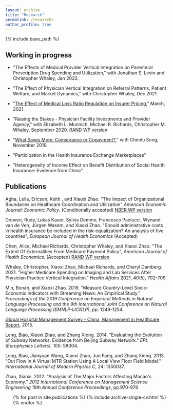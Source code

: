 ```yaml
---
layout: archive
title: "Research"
permalink: /research/
author_profile: true
---
```


{% include base_path %}

## Working in progress
* "The Effects of Medical Provider Vertical Integration on Parenteral Prescription Drug Spending and Utilization," with Jonathan S. Levin and Christopher Whaley, Jan 2022.

* "The Effect of Physician Vertical Integration on Referral Patterns, Patient Welfare, and Market Dynamics," with Christopher Whaley, Dec 2021
 
* "[The Effect of Medical Loss Ratio Regulation on Insurer Pricing](https://xiaoxizhao.github.io/files/JMP_XiaoxiZhao.pdf)," March, 2021. 

* "Raising the Stakes - Physician Facility Investments and Provider Agency," with Elizabeth L. Munnich, Michael R. Richards, Christopher M. Whaley, September 2020. [RAND WP version](https://www.rand.org/pubs/working_papers/WRA621-4.html)

* "[What Saves More: Coinsurance or Copayment?](https://drive.google.com/file/d/1VIUUZ4iqUtm8VmoAACkQi6k3vHw7C-EA/view)," with Chenlu Song, November 2019.

* "Participation in the Health Insurance Exchange Marketplaces"

* "Heterogeneity of Income Effect on Benefit Distribution of Social Health Insurance: Evidence from China"

## Publications
Agha, Leila, Ericson, Keith , and Xiaoxi Zhao. "The Impact of Organizational Boundaries on Healthcare Coordination and Utilization"
*American Economic Journal: Economic Policy*. (Conditionally accepted) [NBER WP version](https://www.nber.org/papers/w28179)

Douven, Rudy, Lukas Kauer, Sylvia Demme, Francesco Paolucci, Wynand van de Ven, Jürgen Wasem, and Xiaoxi Zhao. "Should administrative costs in health insurance be included in the risk-equalization? An analysis of five countries", *European Journal of Health Economics* (Accepted)

Chen, Alice, Michael Richards, Christopher Whaley, and Xiaoxi Zhao. "The Extent Of Externalities From Medicare Payment Policy", *American Journal of Health Economics*. (Accepted) [RAND WP version](https://www.rand.org/pubs/working_papers/WRA621-3.html)

Whaley, Christopher, Xiaoxi Zhao, Michael Richards, and Cheryl Damberg. 2021. "Higher Medicare Spending on Imaging and Lab Services After Physician Practice Vertical Integration."  *Health Affairs* 2021, 40(5), 702-709.

Min, Bonan, and Xiaoxi Zhao. 2019. "Measure Country-Level Socio-Economic Indicators with Streaming News: An Empirical Study." *Proceedings of the 2019 Conference on Empirical Methods in Natural Language Processing and the 9th International Joint Conference on Natural Language Processing (EMNLP-IJCNLP)*, pp. 1249-1254.

[Global Hospital Management Survey - China, Management in Healthcare Report](https://www.hbs.edu/faculty/conferences/2014-world-management-survey/Documents/GlobalHospital_Management_Survey_Horak.pdf), 2015.

Leng, Biao, Xiaoxi Zhao, and Zhang Xiong. 2014. "Evaluating the Evolution of Subway Networks: Evidence from Beijing Subway Network." *EPL (Europhysics Letters)*, 105: 58004.

Leng, Biao, Jianyuan Wang, Xiaoxi Zhao, Jun Fang, and Zhang Xiong. 2013. "Out Flow in A Virtual MTR Station Using A Local View Floor Field Model." *International Journal of Modern Physics C*, 24: 1350037.

Zhao, Xiaoxi. 2012. "Analysis of The Major Factors Affecting Macao's Economy." *2012 International Conference on Management Science Engineering 19th Annual Conference Proceedings*, pp.970-976 

  <ul>{% for post in site.publications %}
    {% include archive-single-cv.html %}
  {% endfor %}</ul>
   
